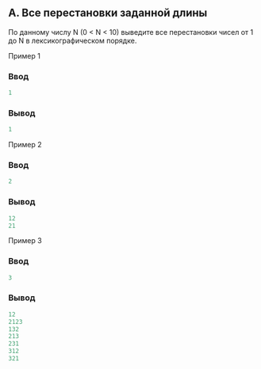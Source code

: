 ﻿## A. Все перестановки заданной длины

По данному числу N (0 < N < 10) выведите все перестановки чисел от 1 до N в лексикографическом порядке.  

Пример 1
### Ввод
```cpp
1
```

### Вывод  
```cpp
1
```

Пример 2
### Ввод
```cpp
2
```

### Вывод  
```cpp
12
21
```

Пример 3
### Ввод
```cpp
3
```

### Вывод  
```cpp
12
2123
132
213
231
312
321
```
